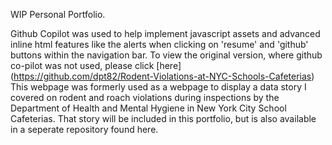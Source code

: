 WIP Personal Portfolio.

Github Copilot was used to help implement javascript assets and advanced inline html features like the alerts when clicking on 'resume' and 'github' buttons within the navigation bar. To view the original version, where github co-pilot was not used, please click [here] (https://github.com/dpt82/Rodent-Violations-at-NYC-Schools-Cafeterias) This webpage was formerly used as a webpage to display a data story I covered on rodent and roach violations during inspections by the Department of Health and Mental Hygiene in New York City School Cafeterias. That story will be included in this portfolio, but is also available in a seperate repository found here.

